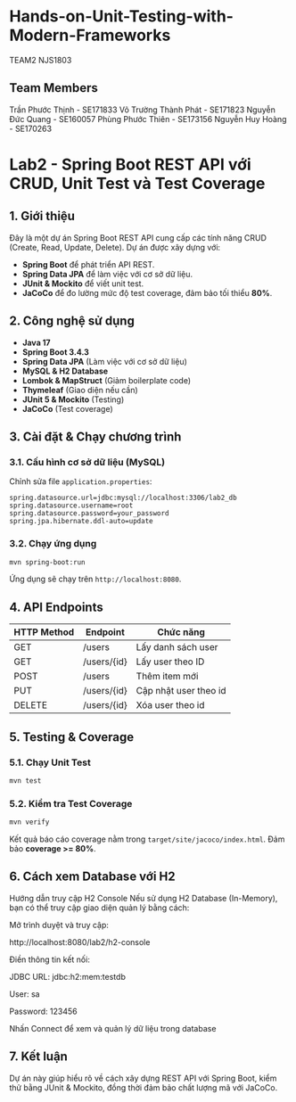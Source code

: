 # Hands-on-Unit-Testing-with-Modern-Frameworks
TEAM2 NJS1803

## Team Members
Trần Phước Thịnh  - SE171833
Võ Trường Thành Phát - SE171823
Nguyễn Đức Quang - SE160057
Phùng Phước Thiên - SE173156
Nguyễn Huy Hoàng - SE170263

# Lab2 - Spring Boot REST API với CRUD, Unit Test và Test Coverage

## 1. Giới thiệu
Đây là một dự án Spring Boot REST API cung cấp các tính năng CRUD (Create, Read, Update, Delete). Dự án được xây dựng với:
- **Spring Boot** để phát triển API REST.
- **Spring Data JPA** để làm việc với cơ sở dữ liệu.
- **JUnit & Mockito** để viết unit test.
- **JaCoCo** để đo lường mức độ test coverage, đảm bảo tối thiểu **80%**.

## 2. Công nghệ sử dụng
- **Java 17**
- **Spring Boot 3.4.3**
- **Spring Data JPA** (Làm việc với cơ sở dữ liệu)
- **MySQL & H2 Database**
- **Lombok & MapStruct** (Giảm boilerplate code)
- **Thymeleaf** (Giao diện nếu cần)
- **JUnit 5 & Mockito** (Testing)
- **JaCoCo** (Test coverage)

## 3. Cài đặt & Chạy chương trình
### 3.1. Cấu hình cơ sở dữ liệu (MySQL)
Chỉnh sửa file `application.properties`:
```properties
spring.datasource.url=jdbc:mysql://localhost:3306/lab2_db
spring.datasource.username=root
spring.datasource.password=your_password
spring.jpa.hibernate.ddl-auto=update
```

### 3.2. Chạy ứng dụng
```bash
mvn spring-boot:run
```
Ứng dụng sẽ chạy trên `http://localhost:8080`.

## 4. API Endpoints
| HTTP Method | Endpoint | Chức năng             |
|------------|--------|-----------------------|
| GET        | /users | Lấy danh sách user    |
| GET        | /users/{id} | Lấy user theo ID      |
| POST       | /users | Thêm item mới         |
| PUT        | /users/{id} | Cập nhật user theo id |
| DELETE     | /users/{id} | Xóa user theo id      |

## 5. Testing & Coverage
### 5.1. Chạy Unit Test
```bash
mvn test
```
### 5.2. Kiểm tra Test Coverage
```bash
mvn verify
```
Kết quả báo cáo coverage nằm trong `target/site/jacoco/index.html`. Đảm bảo **coverage >= 80%**.

## 6. Cách xem Database với H2
Hướng dẫn truy cập H2 Console
Nếu sử dụng H2 Database (In-Memory), bạn có thể truy cập giao diện quản lý bằng cách:

Mở trình duyệt và truy cập:

http://localhost:8080/lab2/h2-console

Điền thông tin kết nối:

JDBC URL: jdbc:h2:mem:testdb

User: sa

Password: 123456

Nhấn Connect để xem và quản lý dữ liệu trong database

## 7. Kết luận
Dự án này giúp hiểu rõ về cách xây dựng REST API với Spring Boot, kiểm thử bằng JUnit & Mockito, đồng thời đảm bảo chất lượng mã với JaCoCo.

